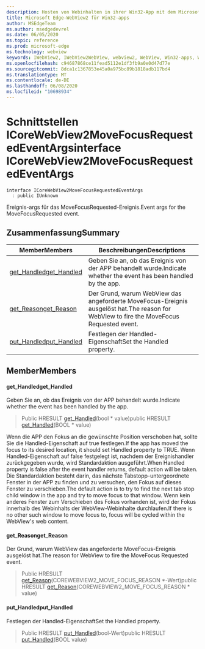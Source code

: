 ```yaml
---
description: Hosten von Webinhalten in ihrer Win32-App mit dem Microsoft Edge WebView2-Steuerelement
title: Microsoft Edge-WebView2 für Win32-apps
author: MSEdgeTeam
ms.author: msedgedevrel
ms.date: 06/05/2020
ms.topic: reference
ms.prod: microsoft-edge
ms.technology: webview
keywords: IWebView2, IWebView2WebView, webview2, WebView, Win32-apps, Win32, Edge, ICoreWebView2, ICoreWebView2Controller, Browser-Steuerelement, Edge-HTML
ms.openlocfilehash: c94687868ce11fead5112e1df3fb9a0e0d47d77e
ms.sourcegitcommit: 8dca1c1367853e45a0a975bc89b1818adb117bd4
ms.translationtype: MT
ms.contentlocale: de-DE
ms.lasthandoff: 06/08/2020
ms.locfileid: "10698934"
---
```

# <span data-ttu-id="7c307-104">Schnittstellen ICoreWebView2MoveFocusRequestedEventArgs</span><span class="sxs-lookup"><span data-stu-id="7c307-104">interface ICoreWebView2MoveFocusRequestedEventArgs</span></span> 

```
interface ICoreWebView2MoveFocusRequestedEventArgs
  : public IUnknown
```

<span data-ttu-id="7c307-105">Ereignis-args für das MoveFocusRequested-Ereignis.</span><span class="sxs-lookup"><span data-stu-id="7c307-105">Event args for the MoveFocusRequested event.</span></span>

## <span data-ttu-id="7c307-106">Zusammenfassung</span><span class="sxs-lookup"><span data-stu-id="7c307-106">Summary</span></span>

 <span data-ttu-id="7c307-107">Member</span><span class="sxs-lookup"><span data-stu-id="7c307-107">Members</span></span>                        | <span data-ttu-id="7c307-108">Beschreibungen</span><span class="sxs-lookup"><span data-stu-id="7c307-108">Descriptions</span></span>
--------------------------------|---------------------------------------------
[<span data-ttu-id="7c307-109">get_Handled</span><span class="sxs-lookup"><span data-stu-id="7c307-109">get_Handled</span></span>](#get_handled) | <span data-ttu-id="7c307-110">Geben Sie an, ob das Ereignis von der APP behandelt wurde.</span><span class="sxs-lookup"><span data-stu-id="7c307-110">Indicate whether the event has been handled by the app.</span></span>
[<span data-ttu-id="7c307-111">get_Reason</span><span class="sxs-lookup"><span data-stu-id="7c307-111">get_Reason</span></span>](#get_reason) | <span data-ttu-id="7c307-112">Der Grund, warum WebView das angeforderte MoveFocus-Ereignis ausgelöst hat.</span><span class="sxs-lookup"><span data-stu-id="7c307-112">The reason for WebView to fire the MoveFocus Requested event.</span></span>
[<span data-ttu-id="7c307-113">put_Handled</span><span class="sxs-lookup"><span data-stu-id="7c307-113">put_Handled</span></span>](#put_handled) | <span data-ttu-id="7c307-114">Festlegen der Handled-Eigenschaft</span><span class="sxs-lookup"><span data-stu-id="7c307-114">Set the Handled property.</span></span>

## <span data-ttu-id="7c307-115">Member</span><span class="sxs-lookup"><span data-stu-id="7c307-115">Members</span></span>

#### <span data-ttu-id="7c307-116">get_Handled</span><span class="sxs-lookup"><span data-stu-id="7c307-116">get_Handled</span></span> 

<span data-ttu-id="7c307-117">Geben Sie an, ob das Ereignis von der APP behandelt wurde.</span><span class="sxs-lookup"><span data-stu-id="7c307-117">Indicate whether the event has been handled by the app.</span></span>

> <span data-ttu-id="7c307-118">Public HRESULT [get_Handled](#get_handled)(bool \* value)</span><span class="sxs-lookup"><span data-stu-id="7c307-118">public HRESULT [get_Handled](#get_handled)(BOOL \* value)</span></span>

<span data-ttu-id="7c307-119">Wenn die APP den Fokus an die gewünschte Position verschoben hat, sollte Sie die Handled-Eigenschaft auf true festlegen.</span><span class="sxs-lookup"><span data-stu-id="7c307-119">If the app has moved the focus to its desired location, it should set Handled property to TRUE.</span></span> <span data-ttu-id="7c307-120">Wenn Handled-Eigenschaft auf false festgelegt ist, nachdem der Ereignishandler zurückgegeben wurde, wird Standardaktion ausgeführt.</span><span class="sxs-lookup"><span data-stu-id="7c307-120">When Handled property is false after the event handler returns, default action will be taken.</span></span> <span data-ttu-id="7c307-121">Die Standardaktion besteht darin, das nächste Tabstopp-untergeordnete Fenster in der APP zu finden und zu versuchen, den Fokus auf dieses Fenster zu verschieben.</span><span class="sxs-lookup"><span data-stu-id="7c307-121">The default action is to try to find the next tab stop child window in the app and try to move focus to that window.</span></span> <span data-ttu-id="7c307-122">Wenn kein anderes Fenster zum Verschieben des Fokus vorhanden ist, wird der Fokus innerhalb des Webinhalts der WebView-Webinhalte durchlaufen.</span><span class="sxs-lookup"><span data-stu-id="7c307-122">If there is no other such window to move focus to, focus will be cycled within the WebView's web content.</span></span>

#### <span data-ttu-id="7c307-123">get_Reason</span><span class="sxs-lookup"><span data-stu-id="7c307-123">get_Reason</span></span> 

<span data-ttu-id="7c307-124">Der Grund, warum WebView das angeforderte MoveFocus-Ereignis ausgelöst hat.</span><span class="sxs-lookup"><span data-stu-id="7c307-124">The reason for WebView to fire the MoveFocus Requested event.</span></span>

> <span data-ttu-id="7c307-125">Public HRESULT [get_Reason](#get_reason)(COREWEBVIEW2_MOVE_FOCUS_REASON \*-Wert)</span><span class="sxs-lookup"><span data-stu-id="7c307-125">public HRESULT [get_Reason](#get_reason)(COREWEBVIEW2_MOVE_FOCUS_REASON \* value)</span></span>

#### <span data-ttu-id="7c307-126">put_Handled</span><span class="sxs-lookup"><span data-stu-id="7c307-126">put_Handled</span></span> 

<span data-ttu-id="7c307-127">Festlegen der Handled-Eigenschaft</span><span class="sxs-lookup"><span data-stu-id="7c307-127">Set the Handled property.</span></span>

> <span data-ttu-id="7c307-128">Public HRESULT [put_Handled](#put_handled)(bool-Wert)</span><span class="sxs-lookup"><span data-stu-id="7c307-128">public HRESULT [put_Handled](#put_handled)(BOOL value)</span></span>

